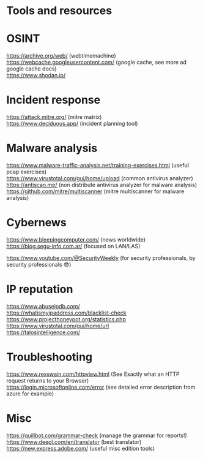 # Tools and resources

# OSINT
https://archive.org/web/ (webtimemachine)<br>
https://webcache.googleusercontent.com/ (google cache, see more ad google cache docs)<br>
https://www.shodan.io/ <br>

# Incident response 
https://attack.mitre.org/ (mitre matrix)<br>
https://www.deciduous.app/ (incident planning tool)<br>


# Malware analysis
https://www.malware-traffic-analysis.net/training-exercises.html (useful pcap exercises)<br>
https://www.virustotal.com/gui/home/upload (common antivirus analyzer)<br>
https://antiscan.me/ (non distribute antivirus analyzer for malware analysis)<br>
https://github.com/mitre/multiscanner (mitre multiscanner for malware analysis)<br>

# Cybernews
https://www.bleepingcomputer.com/ (news worldwide)<br>
https://blog.segu-info.com.ar/ (focused on LAN/LAS)<br>

https://www.youtube.com/@SecurityWeekly (for security professionals, by security professionals 😎)<br>

# IP reputation
https://www.abuseipdb.com/ <br>
https://whatismyipaddress.com/blacklist-check <br>
https://www.projecthoneypot.org/statistics.php <br>
https://www.virustotal.com/gui/home/url <br>
https://talosintelligence.com/ <br>


# Troubleshooting
https://www.rexswain.com/httpview.html (See Exactly what an HTTP request returns to your Browser) <br>
https://login.microsoftonline.com/error (see detailed error description from azure for example) <br>


# Misc
https://quillbot.com/grammar-check (manage the grammar for reports!)<br>
https://www.deepl.com/en/translator (best translator)<br>
https://new.express.adobe.com/ (useful misc edition tools)<br>


